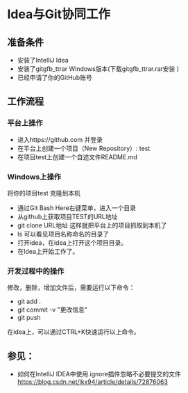 # Idea与Git协同工作

## 准备条件
- 安装了IntelliJ Idea
- 安装了gitgfb_ttrar Windows版本(下载gitgfb_ttrar.rar安装 )
- 已经申请了你的GitHub账号

## 工作流程

### 平台上操作
- 进入https://github.com 并登录
- 在平台上创建一个项目（New Repository）: test
- 在项目test上创建一个自述文件README.md

### Windows上操作
将你的项目test 克隆到本机 
- 通过Git Bash Here右键菜单，进入一个目录
- 从github上获取项目TEST的URL地址
- git clone URL地址  这样就把平台上的项目抓取到本机了
- ls  可以看见项目名称命名的目录了
- 打开idea，在idea上打开这个项目目录。
- 在Idea上开始工作了。

### 开发过程中的操作
修改，删除，增加文件后，需要运行以下命令：
- git add .
- git commit -v "更改信息"
- git push

在idea上，可以通过CTRL+K快速运行以上命令。

## 参见：
- 如何在IntelliJ IDEA中使用.ignore插件忽略不必要提交的文件   https://blog.csdn.net/lkx94/article/details/72876063